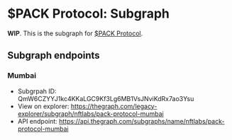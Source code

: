 # $PACK Protocol: Subgraph

**WIP**. This is the subgraph for [$PACK Protocol](https://github.com/nftlabs/pack-protocol). 

## Subgraph endpoints

### Mumbai
- Subgrpah ID: QmW6CZYYJ1kc4KKaLGC9Kf3Lg6MB1VsJNviKdRx7ao3Ysu
- View on explorer: https://thegraph.com/legacy-explorer/subgraph/nftlabs/pack-protocol-mumbai
- API endpoint: https://api.thegraph.com/subgraphs/name/nftlabs/pack-protocol-mumbai
